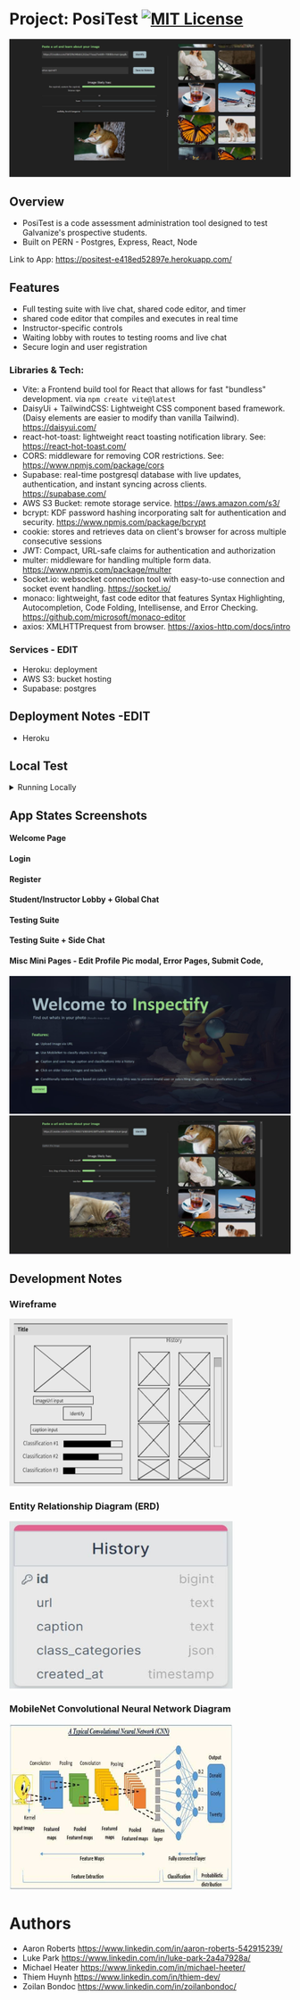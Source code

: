 # Project: PosiTest [![MIT License](https://img.shields.io/badge/License-MIT-green.svg)](https://choosealicense.com/licenses/mit/)
![App Screenshot](https://github.com/thiem-dev/inspectify-image/blob/dev/readMeAssets/inspectify-mainv1.jpg)


## Overview 
- PosiTest is a code assessment administration tool designed to test Galvanize's prospective students.
- Built on PERN - Postgres, Express, React, Node 

Link to App: https://positest-e418ed52897e.herokuapp.com/


## Features
- Full testing suite with live chat, shared code editor, and timer
- shared code editor that compiles and executes in real time 
- Instructor-specific controls
- Waiting lobby with routes to testing rooms and live chat
- Secure login and user registration


### Libraries & Tech:
- Vite: a Frontend build tool for React that allows for fast "bundless" development. via `npm create vite@latest`
- DaisyUi + TailwindCSS:  Lightweight CSS component based framework. (Daisy elements are easier to modify than vanilla Tailwind). https://daisyui.com/
- react-hot-toast: lightweight react toasting notification library. See: https://react-hot-toast.com/ 
- CORS: middleware for removing COR restrictions. See: https://www.npmjs.com/package/cors
- Supabase: real-time postgresql database with live updates, authentication, and instant syncing across clients. https://supabase.com/ 
- AWS S3 Bucket: remote storage service. https://aws.amazon.com/s3/ 
- bcrypt: KDF password hashing incorporating salt for authentication and security. https://www.npmjs.com/package/bcrypt 
- cookie: stores and retrieves data on client's browser for across multiple consecutive sessions
- JWT: Compact, URL-safe claims for authentication and authorization
- multer: middleware for handling multiple form data. https://www.npmjs.com/package/multer 
- Socket.io: websocket connection tool with easy-to-use connection and socket event handling. https://socket.io/ 
- monaco: lightweight, fast code editor that features Syntax Highlighting, Autocompletion, Code Folding, Intellisense, and Error Checking. https://github.com/microsoft/monaco-editor 
- axios: XMLHTTPrequest from browser. https://axios-http.com/docs/intro 


### Services - EDIT
- Heroku: deployment
- AWS S3: bucket hosting
- Supabase: postgres


## Deployment Notes -EDIT
- Heroku


## Local Test
<details>
  <summary>Running Locally</summary>

- Clone repo
- App is split into client and server side.
- Plug in `.env` variables
    - See .env.template for variables
    - Create supabase database
    - Seed & migrate into supabase database
- Create AWS S3
- CD into Client, run 'npm install', 'npm run dev'
- On a separate terminal, 'npm install', 'npm run dev-server'
- 

### Server Side
- `npm install`
- `npm run dev-server`



### Client Side
- `cd client`
- `npm install`
- `npm run dev`

</details>


## App States Screenshots

#### Welcome Page

#### Login 

#### Register

#### Student/Instructor Lobby + Global Chat

#### Testing Suite 

#### Testing Suite + Side Chat

#### Misc Mini Pages - Edit Profile Pic modal, Error Pages, Submit Code, 




![App Screenshot](https://github.com/thiem-dev/inspectify-image/blob/dev/readMeAssets/inspectify-herov1.jpg)
![App Screenshot](https://github.com/thiem-dev/inspectify-image/blob/dev/readMeAssets/inspectify-mainBv1.jpg)


## Development Notes

<h3>Wireframe</h3>
<img src="https://github.com/thiem-dev/inspectify-image/blob/dev/readMeAssets/inspectify-wireframev1.jpg" alt="Wireframe" width="400" height="300">


<h3>Entity Relationship Diagram (ERD)</h3>
<img src="https://github.com/thiem-dev/inspectify-image/blob/dev/readMeAssets/inspectify-ERDv2.jpg" alt="ERD" width="400" height="300">


<h3>MobileNet Convolutional Neural Network Diagram</h3>
<img src="https://github.com/thiem-dev/inspectify-image/blob/dev/readMeAssets/MobileNet-basicCNN.jpg" alt="MobileNet CNN Diagram" width="400" height="300">

# Authors
- Aaron Roberts https://www.linkedin.com/in/aaron-roberts-542915239/
- Luke Park https://www.linkedin.com/in/luke-park-2a4a7928a/
- Michael Heater https://www.linkedin.com/in/michael-heeter/
- Thiem Huynh https://www.linkedin.com/in/thiem-dev/
- Zoilan Bondoc https://www.linkedin.com/in/zoilanbondoc/
